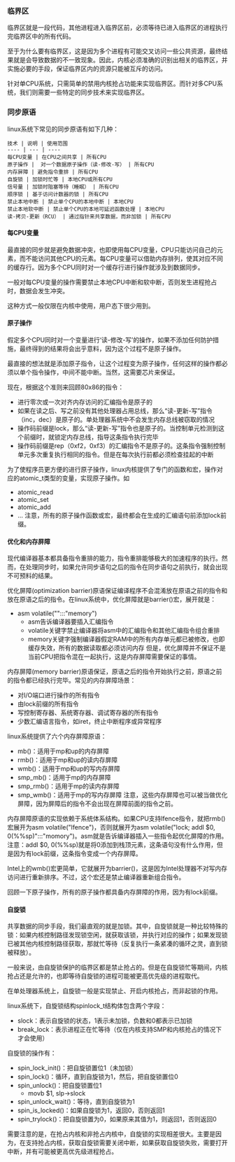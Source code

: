 ### 临界区
临界区就是一段代码，其他进程进入临界区前，必须等待已进入临界区的进程执行完临界区中的所有代码。

至于为什么要有临界区，这是因为多个进程有可能交叉访问一些公共资源，最终结果就是会导致数据的不一致现象。因此，内核必须准确的识别出相关的临界区，并实施必要的手段，保证临界区内的资源只能被互斥的访问。

针对单CPU系统，只需简单的禁用内核抢占功能来实现临界区。而针对多CPU系统，我们则需要一些特定的同步技术来实现临界区。

### 同步原语
linux系统下常见的同步原语有如下几种：
```
技术 | 说明 | 使用范围
---- | --- | ----
每CPU变量 | 在CPU之间共享 | 所有CPU
原子操作 |  对一个数据原子操作（读-修改-写） | 所有CPU
内存屏障 | 避免指令重排 | 所有CPU
自旋锁 | 加锁时忙等 | 本地CPU或所有CPU
信号量 | 加锁时阻塞等待（睡眠） | 所有CPU
顺序锁 | 基于访问计数器的锁 | 所有CPU
禁止本地中断 | 禁止单个CPU的本地中断 | 本地CPU
禁止本地软中断 | 禁止单个CPU的本地可延迟函数处理 | 本地CPU
读-拷贝-更新（RCU） | 通过指针来共享数据，而非加锁 | 所有CPU
```

#### 每CPU变量
最直接的同步就是避免数据冲突，也即使用每CPU变量，CPU只能访问自己的元素，而不能访问其他CPU的元素。每CPU变量可以借助内存排列，使其对应不同的缓存行。因为多个CPU同时对一个缓存行进行操作就涉及到数据同步。

一般对每CPU变量的操作需要禁止本地CPU中断和软中断，否则发生进程抢占时，数据会发生冲突。

这种方式一般仅限在内核中使用，用户态下很少用到。

#### 原子操作
假定多个CPU同时对一个变量进行‘读-修改-写’的操作，如果不添加任何防护措施，最终得到的结果将会出乎意料，因为这个过程不是原子操作。

最直接的想法就是添加原子指令，让这个过程变为原子操作，任何这样的操作都必须以单个指令操作，中间不能中断。当然，这需要芯片来保证。

现在，根据这个准则来回顾80x86的指令：
- 进行零次或一次对齐内存访问的汇编指令是原子的
- 如果在读之后、写之前没有其他处理器占用总线，那么“读-更新-写”指令（inc，dec）是原子的。单处理器系统中不会发生内存总线被窃取的情况
- 操作码前缀是lock，那么“读-更新-写”指令也是原子的。当控制单元检测到这个前缀时，就锁定内存总线，指导这条指令执行完毕
- 操作码前缀是rep（0xf2，0xf3）的汇编指令不是原子的。这条指令强制控制单元多次重复执行相同的指令。但是在每次执行前都必须检查挂起的中断

为了使程序员更方便的进行原子操作，linux内核提供了专门的函数和宏，操作对应的atomic_t类型的变量，实现原子操作。如
- atomic_read
- atomic_set
- atomic_add
- ...
注意，所有的原子操作函数或宏，最终都会在生成的汇编语句前添加lock前缀。

#### 优化和内存屏障
现代编译器基本都具备指令重排的能力，指令重排能够极大的加速程序的执行。然而，在处理同步时，如果允许同步语句之后的指令在同步语句之前执行，就会出现不可预料的结果。

优化屏障(optimization barrier)原语保证编译程序不会混淆放在原语之前的指令和放在原语之后的指令。在linux系统中，优化屏障就是barrier()宏，展开就是：
- asm volatile("":::"memory")
	- asm告诉编译器要插入汇编指令
	- volatile关键字禁止编译器将asm中的汇编指令和其他汇编指令组合重排
	- memory关键字强制编译器假定RAM中的所有内存单元都已被修改，也即缓存失效，所有的数据读取都必须访问内存
但是，优化屏障并不保证不是当前CPU把指令混在一起执行，这是内存屏障需要保证的事情。

内存屏障(memory barrier)原语保证，原语之后的指令开始执行之前，原语之前的指令都已经执行完毕。常见的内存屏障场景：
- 对I/O端口进行操作的所有指令
- 由lock前缀的所有指令
- 写控制寄存器、系统寄存器、调试寄存器的所有指令
- 少数汇编语言指令，如iret，终止中断程序或异常程序

linux系统提供了六个内存屏障原语：
- mb()：适用于mp和up的内存屏障
- rmb()：适用于mp和up的读内存屏障
- wmb()：适用于mp和up的写内存屏障
- smp_mb()：适用于mp的内存屏障
- smp_rmb()：适用于mp的读内存屏障
- smp_wmb()：适用于mp的写内存屏障
注意，这些内存屏障也可以被当做优化屏障，因为屏障后的指令不会出现在屏障前面的指令之前。

内存屏障原语的实现依赖于系统体系结构。如果CPU支持lfence指令，就把rmb()宏展开为asm volatile("lfence")，否则就展开为asm volatile("lock; addl $0, 0(%%sp)":::"momory")。asm就是告诉编译器插入一些指令起优化屏障的作用。注意：addl $0, 0(%%sp)就是将0添加到栈顶元素，这条语句没有什么作用，但是因为有lock前缀，这条指令变成一个内存屏障。

Intel上的wmb()宏更简单，它就展开为barrier()，这是因为Intel处理器不对写内存访问进行重新排序。不过，这个宏还是禁止编译器重新组合指令。

回顾一下原子操作，所有的原子操作都具备内存屏障的作用，因为有lock前缀。

#### 自旋锁
共享数据的同步手段，我们最直观的就是加锁。其中，自旋锁就是一种比较特殊的锁：如果内核控制路径发现锁空闲，就获取该锁，并执行对应的操作；如果发现锁已被其他内核控制路径获取，那就忙等待（反复执行一条紧凑的循环之灵，直到锁被释放）。

一般来说，由自旋锁保护的临界区都是禁止抢占的。但是在自旋锁忙等期间，内核抢占还是允许的，也即等待自旋锁的进程可能被更高优先级的进程取代。

在单处理器系统上，自旋锁一般是实现禁止、开启内核抢占，而非起锁的作用。

linux系统下，自旋锁结构spinlock_t结构体包含两个字段：
- slock：表示自旋锁的状态，1表示未加锁，负数和0都表示已加锁
- break_lock：表示进程正在忙等待（仅在内核支持SMP和内核抢占的情况下才会使用）

自旋锁的操作有：
- spin_lock_init()：把自旋锁置位1（未加锁）
- spin_lock()：循环，直到自旋锁为1，然后，把自旋锁置位0
- spin_unlock()：把自旋锁置位1
	- movb $1, slp->slock
- spin_unlock_wait()：等待，直到自旋锁为1
- spin_is_locked()：如果自旋锁为1，返回0，否则返回1
- spin_trylock()：把自旋锁置为0，如果原来其值为1，则返回1，否则返回0

需要注意的是，在抢占内核和非抢占内核中，自旋锁的实现相差很大。主要是因为，在支持抢占内核，获取自旋锁需要关闭中断，如果获取自旋锁失败，需要打开中断，并有可能被更高优先级进程抢占。

